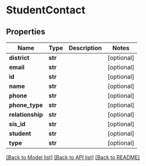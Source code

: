 # StudentContact

## Properties
Name | Type | Description | Notes
------------ | ------------- | ------------- | -------------
**district** | **str** |  | [optional] 
**email** | **str** |  | [optional] 
**id** | **str** |  | [optional] 
**name** | **str** |  | [optional] 
**phone** | **str** |  | [optional] 
**phone_type** | **str** |  | [optional] 
**relationship** | **str** |  | [optional] 
**sis_id** | **str** |  | [optional] 
**student** | **str** |  | [optional] 
**type** | **str** |  | [optional] 

[[Back to Model list]](../README.md#documentation-for-models) [[Back to API list]](../README.md#documentation-for-api-endpoints) [[Back to README]](../README.md)


